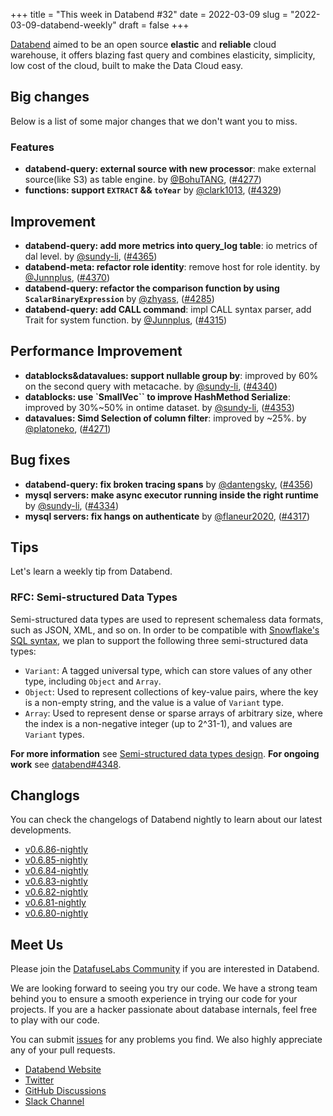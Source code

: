 +++
title = "This week in Databend #32"
date = 2022-03-09
slug = "2022-03-09-databend-weekly"
draft = false
+++

[Databend](https://github.com/datafuselabs/databend) aimed to be an open source **elastic** and **reliable** cloud warehouse, it offers blazing fast query and combines elasticity, simplicity, low cost of the cloud, built to make the Data Cloud easy.

## Big changes

Below is a list of some major changes that we don't want you to miss.

### Features

- **databend-query: external source with new processor**: make external source(like S3) as table engine. by [@BohuTANG](https://github.com/BohuTANG), ([#4277](https://github.com/datafuselabs/databend/pull/4277))
- **functions: support `EXTRACT` && `toYear`** by [@clark1013](https://github.com/clark1013), ([#4329](https://github.com/datafuselabs/databend/pull/4329))

## Improvement

- **databend-query: add more metrics into query_log table**: io metrics of dal level. by [@sundy-li](https://github.com/sundy-li), ([#4365](https://github.com/datafuselabs/databend/pull/4365))
- **databend-meta: refactor role identity**: remove host for role identity. by [@Junnplus](https://github.com/Junnplus), ([#4370](https://github.com/datafuselabs/databend/pull/4370))
- **databend-query: refactor the comparison function by using `ScalarBinaryExpression`** by [@zhyass](https://github.com/zhyass), ([#4285](https://github.com/datafuselabs/databend/pull/4285))
- **databend-query: add CALL command**: impl CALL syntax parser, add Trait for system function. by [@Junnplus](https://github.com/Junnplus), ([#4315](https://github.com/datafuselabs/databend/pull/4315))

## Performance Improvement

- **datablocks&datavalues: support nullable group by**: improved by 60% on the second query with metacache. by [@sundy-li](https://github.com/sundy-li), ([#4340](https://github.com/datafuselabs/databend/pull/4340))
- **datablocks: use `SmallVec`` to improve HashMethod Serialize**: improved by 30%~50% in ontime dataset. by [@sundy-li](https://github.com/sundy-li), ([#4353](https://github.com/datafuselabs/databend/pull/4353))
- **datavalues: Simd Selection of column filter**: improved by ~25%. by [@platoneko](https://github.com/platoneko), ([#4271](https://github.com/datafuselabs/databend/pull/4271))

## Bug fixes

- **databend-query: fix broken tracing spans** by [@dantengsky](https://github.com/dantengsky), ([#4356](https://github.com/datafuselabs/databend/pull/4356))
- **mysql servers: make async executor running inside the right runtime** by [@sundy-li](https://github.com/sundy-li), ([#4334](https://github.com/datafuselabs/databend/pull/4334))
- **mysql servers: fix hangs on authenticate** by [@flaneur2020](https://github.com/flaneur2020), ([#4317](https://github.com/datafuselabs/databend/pull/4317))

## Tips

Let's learn a weekly tip from Databend.

### RFC: Semi-structured Data Types

Semi-structured data types are used to represent schemaless data formats, such as JSON, XML, and so on.
In order to be compatible with [Snowflake's SQL syntax](https://docs.snowflake.com/en/sql-reference/data-types-semistructured.html), we plan to support the following three semi-structured data types:

- `Variant`: A tagged universal type, which can store values of any other type, including `Object` and `Array`.
- `Object`: Used to represent collections of key-value pairs, where the key is a non-empty string, and the value is a value of `Variant` type.
- `Array`: Used to represent dense or sparse arrays of arbitrary size, where the index is a non-negative integer (up to 2^31-1), and values are `Variant` types.

**For more information** see [Semi-structured data types design](https://databend.rs/dev/rfcs/query/semi-structured-data-types). **For ongoing work** see [databend#4348](https://github.com/datafuselabs/databend/pull/4348).

## Changlogs

You can check the changelogs of Databend nightly to learn about our latest developments.

- [v0.6.86-nightly](https://github.com/datafuselabs/databend/releases/tag/v0.6.86-nightly)
- [v0.6.85-nightly](https://github.com/datafuselabs/databend/releases/tag/v0.6.85-nightly)
- [v0.6.84-nightly](https://github.com/datafuselabs/databend/releases/tag/v0.6.84-nightly)
- [v0.6.83-nightly](https://github.com/datafuselabs/databend/releases/tag/v0.6.83-nightly)
- [v0.6.82-nightly](https://github.com/datafuselabs/databend/releases/tag/v0.6.82-nightly)
- [v0.6.81-nightly](https://github.com/datafuselabs/databend/releases/tag/v0.6.81-nightly)
- [v0.6.80-nightly](https://github.com/datafuselabs/databend/releases/tag/v0.6.80-nightly)

## Meet Us

Please join the [DatafuseLabs Community](https://github.com/datafuselabs/) if you are interested in Databend.

We are looking forward to seeing you try our code. We have a strong team behind you to ensure a smooth experience in trying our code for your projects.
If you are a hacker passionate about database internals, feel free to play with our code.

You can submit [issues](https://github.com/datafuselabs/databend/issues) for any problems you find. We also highly appreciate any of your pull requests.

- [Databend Website](https://databend.rs)
- [Twitter](https://twitter.com/Datafuse_Labs)
- [GitHub Discussions](https://github.com/datafuselabs/databend/discussions)
- [Slack Channel](https://link.databend.rs/join-slack)
